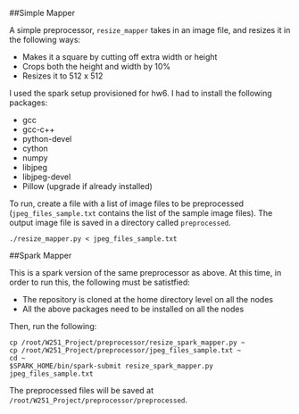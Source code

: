 ##Simple Mapper

A simple preprocessor, `resize_mapper` takes in an image file, and resizes it in the following ways:

- Makes it a square by cutting off extra width or height
- Crops both the height and width by 10% 
- Resizes it to 512 x 512

I used the spark setup provisioned for hw6. I had to install the following packages:
- gcc
- gcc-c++
- python-devel
- cython
- numpy
- libjpeg
- libjpeg-devel
- Pillow (upgrade if already installed)

To run, create a file with a list of image files to be preprocessed (`jpeg_files_sample.txt` contains the list of the sample image files). The output image file is saved in a directory called `preprocessed`.

`./resize_mapper.py < jpeg_files_sample.txt`

##Spark Mapper   

This is a spark version of the same preprocessor as above. At this time, in order to run this, the following must be satistfied:
- The repository is cloned at the home directory level on all the nodes
- All the above packages need to be installed on all the nodes

Then, run the following:

```
cp /root/W251_Project/preprocessor/resize_spark_mapper.py ~
cp /root/W251_Project/preprocessor/jpeg_files_sample.txt ~
cd ~
$SPARK_HOME/bin/spark-submit resize_spark_mapper.py jpeg_files_sample.txt
```
        
The preprocessed files will be saved at `/root/W251_Project/preprocessor/preprocessed`.
